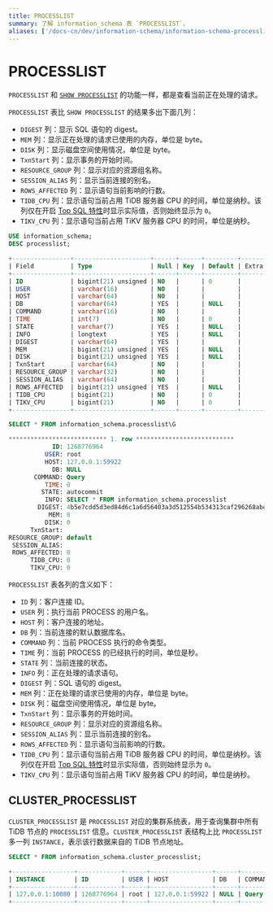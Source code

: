 ```yaml
---
title: PROCESSLIST
summary: 了解 information_schema 表 `PROCESSLIST`。
aliases: ['/docs-cn/dev/information-schema/information-schema-processlist/']
---
```


# PROCESSLIST

`PROCESSLIST` 和 [`SHOW PROCESSLIST`](/sql-statements/sql-statement-show-processlist.md) 的功能一样，都是查看当前正在处理的请求。

`PROCESSLIST` 表比 `SHOW PROCESSLIST` 的结果多出下面几列：

* `DIGEST` 列：显示 SQL 语句的 digest。
* `MEM` 列：显示正在处理的请求已使用的内存，单位是 byte。
* `DISK` 列：显示磁盘空间使用情况，单位是 byte。
* `TxnStart` 列：显示事务的开始时间。
* `RESOURCE_GROUP` 列：显示对应的资源组名称。
* `SESSION_ALIAS` 列：显示当前连接的别名。
* `ROWS_AFFECTED` 列：显示语句当前影响的行数。
* `TIDB_CPU` 列：显示语句当前占用 TiDB 服务器 CPU 的时间，单位是纳秒。该列仅在开启 [Top SQL 特性](/dashboard/top-sql.md)时显示实际值，否则始终显示为 `0`。
* `TIKV_CPU` 列：显示语句当前占用 TiKV 服务器 CPU 的时间，单位是纳秒。

```sql
USE information_schema;
DESC processlist;
```

```sql
+----------------+---------------------+------+------+---------+-------+
| Field          | Type                | Null | Key  | Default | Extra |
+----------------+---------------------+------+------+---------+-------+
| ID             | bigint(21) unsigned | NO   |      | 0       |       |
| USER           | varchar(16)         | NO   |      |         |       |
| HOST           | varchar(64)         | NO   |      |         |       |
| DB             | varchar(64)         | YES  |      | NULL    |       |
| COMMAND        | varchar(16)         | NO   |      |         |       |
| TIME           | int(7)              | NO   |      | 0       |       |
| STATE          | varchar(7)          | YES  |      | NULL    |       |
| INFO           | longtext            | YES  |      | NULL    |       |
| DIGEST         | varchar(64)         | YES  |      |         |       |
| MEM            | bigint(21) unsigned | YES  |      | NULL    |       |
| DISK           | bigint(21) unsigned | YES  |      | NULL    |       |
| TxnStart       | varchar(64)         | NO   |      |         |       |
| RESOURCE_GROUP | varchar(32)         | NO   |      |         |       |
| SESSION_ALIAS  | varchar(64)         | NO   |      |         |       |
| ROWS_AFFECTED  | bigint(21) unsigned | YES  |      | NULL    |       |
| TIDB_CPU       | bigint(21)          | NO   |      | 0       |       |
| TIKV_CPU       | bigint(21)          | NO   |      | 0       |       |
+----------------+---------------------+------+------+---------+-------+
```

```sql
SELECT * FROM information_schema.processlist\G
```

```sql
*************************** 1. row ***************************
            ID: 1268776964
          USER: root
          HOST: 127.0.0.1:59922
            DB: NULL
       COMMAND: Query
          TIME: 0
         STATE: autocommit
          INFO: SELECT * FROM information_schema.processlist
        DIGEST: 4b5e7cdd5d3ed84d6c1a6d56403a3d512554b534313caf296268abdec1c9ea99
           MEM: 0
          DISK: 0
      TxnStart:
RESOURCE_GROUP: default
 SESSION_ALIAS:
 ROWS_AFFECTED: 0
      TIDB_CPU: 0
      TIKV_CPU: 0
```

`PROCESSLIST` 表各列的含义如下：

* `ID` 列：客户连接 ID。
* `USER` 列：执行当前 PROCESS 的用户名。
* `HOST` 列：客户连接的地址。
* `DB` 列：当前连接的默认数据库名。
* `COMMAND` 列：当前 PROCESS 执行的命令类型。
* `TIME` 列：当前 PROCESS 的已经执行的时间，单位是秒。
* `STATE` 列：当前连接的状态。
* `INFO` 列：正在处理的请求语句。
* `DIGEST` 列：SQL 语句的 digest。
* `MEM` 列：正在处理的请求已使用的内存，单位是 byte。
* `DISK` 列：磁盘空间使用情况，单位是 byte。
* `TxnStart` 列：显示事务的开始时间。
* `RESOURCE_GROUP` 列：显示对应的资源组名称。
* `SESSION_ALIAS` 列：显示当前连接的别名。
* `ROWS_AFFECTED` 列：显示语句当前影响的行数。
* `TIDB_CPU` 列：显示语句当前占用 TiDB 服务器 CPU 的时间，单位是纳秒。该列仅在开启 [Top SQL 特性](/dashboard/top-sql.md)时显示实际值，否则始终显示为 `0`。
* `TIKV_CPU` 列：显示语句当前占用 TiKV 服务器 CPU 的时间，单位是纳秒。

## CLUSTER_PROCESSLIST

`CLUSTER_PROCESSLIST` 是 `PROCESSLIST` 对应的集群系统表，用于查询集群中所有 TiDB 节点的 `PROCESSLIST` 信息。`CLUSTER_PROCESSLIST` 表结构上比 `PROCESSLIST` 多一列 `INSTANCE`，表示该行数据来自的 TiDB 节点地址。


```sql
SELECT * FROM information_schema.cluster_processlist;
```

```sql
+-----------------+------------+------+-----------------+------+---------+------+------------+------------------------------------------------------+------------------------------------------------------------------+------+------+----------------------------------------+----------------+---------------+---------------+----------+----------+
| INSTANCE        | ID         | USER | HOST            | DB   | COMMAND | TIME | STATE      | INFO                                                 | DIGEST                                                           | MEM  | DISK | TxnStart                               | RESOURCE_GROUP | SESSION_ALIAS | ROWS_AFFECTED | TIDB_CPU | TIKV_CPU |
+-----------------+------------+------+-----------------+------+---------+------+------------+------------------------------------------------------+------------------------------------------------------------------+------+------+----------------------------------------+----------------+---------------+---------------+----------+----------+
| 127.0.0.1:10080 | 1268776964 | root | 127.0.0.1:59922 | NULL | Query   |    0 | autocommit | SELECT * FROM information_schema.cluster_processlist | b1e38e59fbbc3e2b35546db5c8053040db989a497ac6cd71ff8dd4394395701a |    0 |    0 | 07-29 12:39:24.282(451471727468740609) | default        |               |             0 |        0 |        0 |
+-----------------+------------+------+-----------------+------+---------+------+------------+------------------------------------------------------+------------------------------------------------------------------+------+------+----------------------------------------+----------------+---------------+---------------+----------+----------+
```
